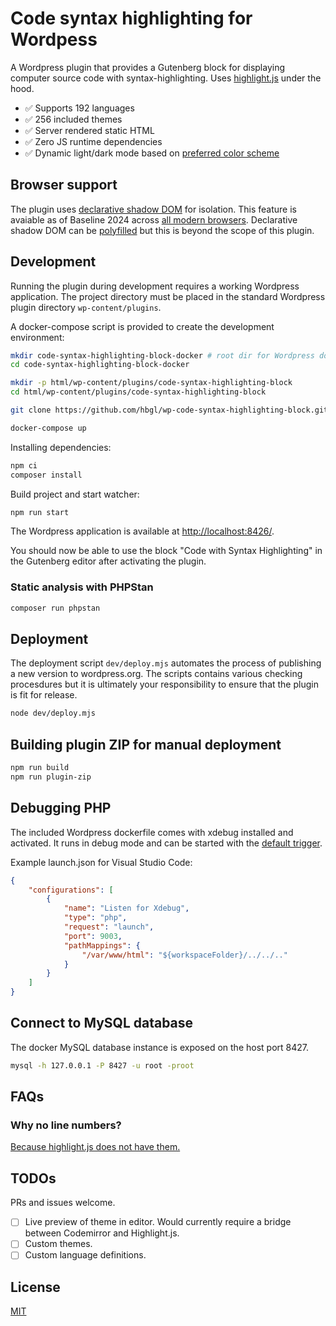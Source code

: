 # Code syntax highlighting for Wordpess

A Wordpress plugin that provides a Gutenberg block for displaying computer source code with syntax-highlighting. Uses [highlight.js](https://highlightjs.org/) under the hood.

- ✅ Supports 192 languages
- ✅ 256 included themes
- ✅ Server rendered static HTML
- ✅ Zero JS runtime dependencies
- ✅ Dynamic light/dark mode based on [preferred color scheme](https://developer.mozilla.org/en-US/docs/Web/CSS/@media/prefers-color-scheme)

## Browser support

The plugin uses [declarative shadow DOM](https://web.dev/articles/declarative-shadow-dom) for isolation. This feature is avaiable as of Baseline 2024 across [all modern browsers](https://caniuse.com/declarative-shadow-dom). Declarative shadow DOM can be [polyfilled](https://web.dev/articles/declarative-shadow-dom#polyfill) but this is beyond the scope of this plugin.

## Development

Running the plugin during development requires a working Wordpress application. The project directory must be placed in the standard Wordpress plugin directory `wp-content/plugins`.

A docker-compose script is provided to create the development environment:

```bash
mkdir code-syntax-highlighting-block-docker # root dir for Wordpress docker files
cd code-syntax-highlighting-block-docker

mkdir -p html/wp-content/plugins/code-syntax-highlighting-block
cd html/wp-content/plugins/code-syntax-highlighting-block

git clone https://github.com/hbgl/wp-code-syntax-highlighting-block.git .

docker-compose up
```

Installing dependencies:

```bash
npm ci
composer install
```

Build project and start watcher:

```bash
npm run start
```

The Wordpress application is available at [http://localhost:8426/](http://localhost:8426/).

You should now be able to use the block "Code with Syntax Highlighting" in the Gutenberg editor after activating the plugin.

### Static analysis with PHPStan

```bash
composer run phpstan
```

## Deployment

The deployment script `dev/deploy.mjs` automates the process of publishing a new version to wordpress.org. The scripts contains various checking procesdures but it is ultimately your responsibility to ensure that the plugin is fit for release.

```bash
node dev/deploy.mjs
```

## Building plugin ZIP for manual deployment

```bash
npm run build
npm run plugin-zip
```

## Debugging PHP

The included Wordpress dockerfile comes with xdebug installed and activated. It runs in debug mode and can be started with the [default trigger](https://xdebug.org/docs/all_settings#trigger_value).

Example launch.json for Visual Studio Code:

```json
{
    "configurations": [
        {
            "name": "Listen for Xdebug",
            "type": "php",
            "request": "launch",
            "port": 9003,
            "pathMappings": {
                "/var/www/html": "${workspaceFolder}/../../.."
            }
        }
    ]
}
```

## Connect to MySQL database

The docker MySQL database instance is exposed on the host port 8427.

```bash
mysql -h 127.0.0.1 -P 8427 -u root -proot
```

## FAQs

### Why no line numbers?

[Because highlight.js does not have them.](https://highlightjs.readthedocs.io/en/latest/line-numbers.html)

## TODOs

PRs and issues welcome.

- [ ] Live preview of theme in editor. Would currently require a bridge between Codemirror and Highlight.js.
- [ ] Custom themes.
- [ ] Custom language definitions.

## License

[MIT](https://opensource.org/license/MIT)
